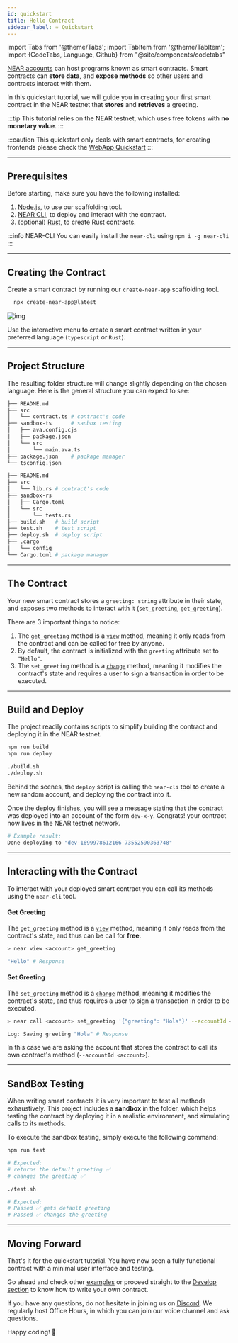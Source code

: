 ```yaml
---
id: quickstart
title: Hello Contract 
sidebar_label: ⭐ Quickstart
---
```

import Tabs from '@theme/Tabs';
import TabItem from '@theme/TabItem';
import {CodeTabs, Language, Github} from "@site/components/codetabs"

[NEAR accounts](../../1.concepts/basics/accounts/introduction.md) can host programs known as smart contracts. Smart contracts can **store data**, and **expose methods** so other users and contracts interact with them. 

In this quickstart tutorial, we will guide you in creating your first smart contract in the NEAR testnet that **stores** and **retrieves** a greeting.

:::tip
This tutorial relies on the NEAR testnet, which uses free tokens with **no monetary value**.
:::

:::caution
This quickstart only deals with smart contracts, for creating frontends please check the [WebApp Quickstart](../integrate/quickstart.md)
:::

---

## Prerequisites

Before starting, make sure you have the following installed:
 
1. [Node.js](https://nodejs.org/en/download), to use our scaffolding tool.
2. [NEAR CLI](/tools/near-cli#installation), to deploy and interact with the contract.
3. (optional) [Rust](https://www.Rust-lang.org/tools/install), to create Rust contracts.

:::info NEAR-CLI
You can easily install the `near-cli` using `npm i -g near-cli`
:::

---

## Creating the Contract

Create a smart contract by running our `create-near-app` scaffolding tool. 

```bash 
  npx create-near-app@latest
```

![img](@site/static/docs/hello-near-contracts.gif)

Use the interactive menu to create a smart contract written in your preferred language (`typescript` or `Rust`).

<hr class="subsection" />

## Project Structure

The resulting folder structure will change slightly depending on the chosen language. Here is the general structure you can expect to see:

<Tabs>
  <TabItem value="🌐 JavaScript">

```bash
├── README.md
├── src
│   └── contract.ts # contract's code
├── sandbox-ts      # sanbox testing
│   ├── ava.config.cjs
│   ├── package.json
│   └── src
│       └── main.ava.ts
├── package.json    # package manager
└── tsconfig.json
```

  </TabItem>
  <TabItem value="🦀 Rust">

```bash
├── README.md
├── src
│   └── lib.rs # contract's code
├── sandbox-rs
│   ├── Cargo.toml
│   └── src
│       └── tests.rs
├── build.sh   # build script
├── test.sh    # test script
├── deploy.sh  # deploy script
├── .cargo
│   └── config
└── Cargo.toml # package manager
```

  </TabItem>
</Tabs>

<hr class="subsection" />

## The Contract
Your new smart contract stores a `greeting: string` attribute in their state, and exposes two methods to interact with it (`set_greeting`, `get_greeting`). 

<CodeTabs>
  <Language value="🌐 JavaScript" language="js">
    <Github fname="index.js"
            url="https://github.com/near-examples/hello-near-js/blob/master/contract/src/contract.ts"
            start="3" end="18" />
  </Language>
  <Language value="🦀 Rust" language="rust">
    <Github fname="lib.rs"
            url="https://github.com/near-examples/hello-near-rs/blob/main/contract/src/lib.rs"
            start="4" end="36" />
  </Language>
</CodeTabs>

There are 3 important things to notice:
1. The `get_greeting` method is a [`view`](./anatomy.md#public-methods) method, meaning it only reads from the contract and can be called for free by anyone.
2. By default, the contract is initialized with the `greeting` attribute set to `"Hello"`.
3. The `set_greeting` method is a [`change`](./anatomy.md#public-methods) method, meaning it modifies the contract's state and requires a user to sign a transaction in order to be executed.

<hr class="subsection" />

## Build and Deploy

The project readily contains scripts to simplify building the contract and deploying it in the NEAR testnet.

<Tabs>
  <TabItem value="🌐 JavaScript">

  ```bash
  npm run build
  npm run deploy
  ```

  </TabItem>
  <TabItem value="🦀 Rust">

  ```bash
  ./build.sh
  ./deploy.sh
  ```
  
  </TabItem>
</Tabs>

Behind the scenes, the `deploy` script is calling the `near-cli` tool to create a new random account, and deploying the contract into it.

Once the deploy finishes, you will see a message stating that the contract was deployed into an account of the form `dev-x-y`. Congrats! your contract now lives in the NEAR testnet network.

```bash
# Example result:
Done deploying to "dev-1699978612166-73552590363748"
```

---

## Interacting with the Contract

To interact with your deployed smart contract you can call its methods using the `near-cli` tool.

#### Get Greeting
The `get_greeting` method is a [`view`](./anatomy.md#public-methods) method, meaning it only reads from the contract's state, and thus can be call for **free**.

```bash
> near view <account> get_greeting

"Hello" # Response
```

#### Set Greeting
The `set_greeting` method is a [`change`](./anatomy.md#public-methods) method, meaning it modifies the contract's state, and thus requires a user to sign a transaction in order to be executed.

```bash
> near call <account> set_greeting '{"greeting": "Hola"}' --accountId <account>

Log: Saving greeting "Hola" # Response
```

In this case we are asking the account that stores the contract to call its own contract's method (`--accountId <account>`).

---

## SandBox Testing

When writing smart contracts it is very important to test all methods exhaustively. This project includes a **sandbox** in the folder, which helps testing the contract by deploying it in a realistic environment, and simulating calls to its methods.

<CodeTabs>
  <Language value="🌐 JavaScript" language="js">
    <Github fname="main.ava.ts"
            url="https://github.com/near-examples/hello-near-js/blob/master/integration-tests/src/main.ava.ts"
            start="32" end="43" />
  </Language>

  <Language value="🦀 Rust" language="rust">
    <Github fname="tests.rs"
            url="https://github.com/near/create-near-app/blob/master/templates/sandbox-tests/sandbox-rs/src/tests.rs"
            start="30" end="66" />
  </Language>
</CodeTabs>

To execute the sandbox testing, simply execute the following command:

<Tabs>
  <TabItem value="🌐 JavaScript">

  ```bash
  npm run test

  # Expected:
  # returns the default greeting ✅
  # changes the greeting ✅
  ```

  </TabItem>
  <TabItem value="🦀 Rust">

  ```bash
  ./test.sh

  # Expected:
  # Passed ✅ gets default greeting
  # Passed ✅ changes the greeting
  ```
  
  </TabItem>
</Tabs>

---

## Moving Forward

That's it for the quickstart tutorial. You have now seen a fully functional contract with a minimal user interface and testing.

Go ahead and check other [examples](/tutorials/examples/guest-book) or proceed straight to the [Develop section](./anatomy.md) to know how to write your own contract.

If you have any questions, do not hesitate in joining us on [Discord](https://near.chat). We regularly host Office Hours, in which you can join our voice channel and ask questions.

Happy coding! 🚀
